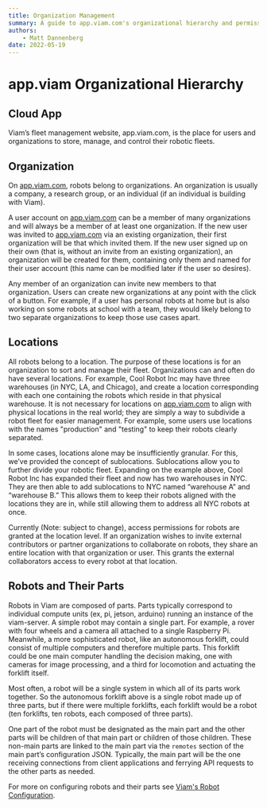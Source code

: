 ```yaml
---
title: Organization Management
summary: A guide to app.viam.com's organizational hierarchy and permissioning.
authors:
    - Matt Dannenberg
date: 2022-05-19
---
```

# app.viam Organizational Hierarchy

## Cloud App
Viam’s fleet management website, app.viam.com, is the place for users and organizations to store, manage, and control their robotic fleets.

## Organization
On [app.viam.com](https://app.viam.com/), robots belong to organizations. An organization is usually a company, a research group, or an individual (if an individual is building with Viam).

A user account on [app.viam.com](https://app.viam.com/) can be a member of many organizations and will always be a member of at least one organization. If the new user was invited to [app.viam.com](https://app.viam.com/) via an existing organization, their first organization will be that which invited them. If the new user signed up on their own (that is, without an invite from an existing organization), an organization will be created for them, containing only them and named for their user account (this name can be modified later if the user so desires).

Any member of an organization can invite new members to that organization. Users can create new organizations at any point with the click of a button. For example, if a user has personal robots at home but is also working on some robots at school with a team, they would likely belong to two separate organizations to keep those use cases apart.

## Locations
All robots belong to a location. The purpose of these locations is for an organization to sort and manage their fleet. Organizations can and often do have several locations. For example, Cool Robot Inc may have three warehouses (in NYC, LA, and Chicago), and create a location corresponding with each one containing the robots which reside in that physical warehouse. It is not necessary for locations on [app.viam.com](https://app.viam.com/) to align with physical locations in the real world; they are simply a way to subdivide a robot fleet for easier management. For example, some users use locations with the names "production" and "testing" to keep their robots clearly separated.

In some cases, locations alone may be insufficiently granular. For this, we’ve provided the concept of sublocations. Sublocations allow you to further divide your robotic fleet. Expanding on the example above, Cool Robot Inc has expanded their fleet and now has two warehouses in NYC. They are then able to add sublocations to NYC named “warehouse A” and “warehouse B.” This allows them to keep their robots aligned with the locations they are in, while still allowing them to address all NYC robots at once.

Currently (Note: subject to change), access permissions for robots are granted at the location level. If an organization wishes to invite external contributors or partner organizations to collaborate on robots, they share an entire location with that organization or user. This grants the external collaborators access to every robot at that location.

## Robots and Their Parts 
Robots in Viam are composed of parts. Parts typically correspond to individual compute units (ex, pi, jetson, arduino) running an instance of the viam-server. A simple robot may contain a single part. For example, a rover with four wheels and a camera all attached to a single Raspberry Pi. Meanwhile, a more sophisticated robot, like an autonomous forklift, could consist of multiple computers and therefore multiple parts. This forklift could be one main computer handling the decision making, one with cameras for image processing, and a third for locomotion and actuating the forklift itself. 

Most often, a robot will be a single system in which all of its parts work together. So the autonomous forklift above is a single robot made up of three parts, but if there were multiple forklifts, each forklift would be a robot (ten forklifts, ten robots, each composed of three parts).

One part of the robot must be designated as the main part and the other parts will be children of that main part or children of those children. These non-main parts are linked to the main part via the `remotes` section of the main part’s configuration JSON. Typically, the main part will be the one receiving connections from client applications and ferrying API requests to the other parts as needed. 

For more on configuring robots and their parts see [Viam's Robot Configuration](../getting-started/robot-config.md).
